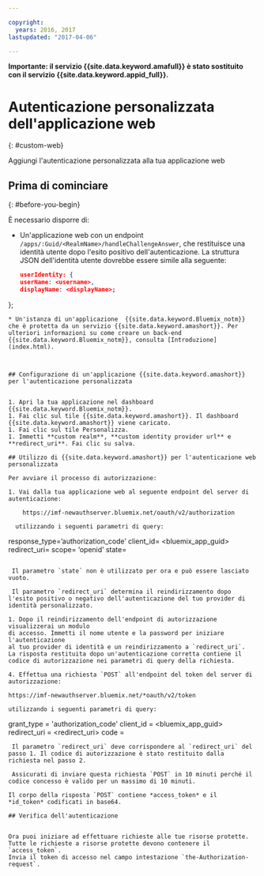 ```yaml
---

copyright:
  years: 2016, 2017
lastupdated: "2017-04-06"

---
```


**Importante: il servizio {{site.data.keyword.amafull}} è stato sostituito con il servizio {{site.data.keyword.appid_full}}.**

# Autenticazione personalizzata dell'applicazione web
{: #custom-web}

Aggiungi l'autenticazione personalizzata alla tua applicazione web

## Prima di cominciare
{: #before-you-begin}

È necessario disporre di:
* Un'applicazione web con un endpoint  `/apps/:Guid/<RealmName>/handleChallengeAnswer`,
che restituisce una identità utente dopo l'esito positivo dell'autenticazione. La struttura JSON dell'identità utente dovrebbe essere simile alla seguente:

   ```json
  userIdentity: {
  userName: <username>,
  displayName: <displayName>;
 };
```
* Un'istanza di un'applicazione  {{site.data.keyword.Bluemix_notm}} che è protetta da un servizio {{site.data.keyword.amashort}}. Per ulteriori informazioni su come creare un back-end {{site.data.keyword.Bluemix_notm}}, consulta [Introduzione](index.html).



## Configurazione di un'applicazione {{site.data.keyword.amashort}} per l'autenticazione personalizzata


1. Apri la tua applicazione nel dashboard {{site.data.keyword.Bluemix_notm}}.
1. Fai clic sul tile {{site.data.keyword.amashort}}. Il dashboard {{site.data.keyword.amashort}} viene caricato.
1. Fai clic sul tile Personalizza.
1. Immetti **custom realm**, **custom identity provider url** e **redirect_uri**. Fai clic su salva.

## Utilizzo di {{site.data.keyword.amashort}} per l'autenticazione web personalizzata

Per avviare il processo di autorizzazione:

1. Vai dalla tua applicazione web al seguente endpoint del server di autenticazione:

    https://imf-newauthserver.bluemix.net/oauth/v2/authorization

  utilizzando i seguenti parametri di query:
   ```
   response_type=’authorization_code’
   client_id= <bluemix\_app\_guid>
   redirect_uri= <uri per il reindirizzamento dopo aver ottenuto un codice di autorizzazione>
   scope= ‘openid’
   state= <state>
   ```

    Il parametro `state` non è utilizzato per ora e può essere lasciato vuoto.

    Il parametro `redirect_uri` determina il reindirizzamento dopo l'esito positivo o negativo dell'autenticazione del tuo provider di identità personalizzato.

1. Dopo il reindirizzamento dell'endpoint di autorizzazione visualizzerai un modulo
di accesso. Immetti il nome utente e la password per iniziare l'autenticazione
al tuo provider di identità e un reindirizzamento a `redirect_uri`.
La risposta restituita dopo un'autenticazione corretta contiene il codice di autorizzazione nei parametri di query della richiesta.

4. Effettua una richiesta `POST` all'endpoint del token del server di autorizzazione:

 https://imf-newauthserver.bluemix.net/*oauth/v2/token

 utilizzando i seguenti parametri di query:
 ```
 grant_type = 'authorization_code'
 client_id = <bluemix_app_guid>
 redirect_uri = <redirect_uri>
 code = <authorization code>
 ```
  Il parametro `redirect_uri` deve corrispondere al `redirect_uri` del passo 1. Il codice di autorizzazione è stato restituito dalla richiesta nel passo 2.

  Assicurati di inviare questa richiesta `POST` in 10 minuti perché il codice concesso è valido per un massimo di 10 minuti.

Il corpo della risposta `POST` contiene *access_token* e il
*id_token* codificati in base64.

## Verifica dell'autenticazione


Ora puoi iniziare ad effettuare richieste alle tue risorse protette.
Tutte le richieste a risorse protette devono contenere il `access_token`.
Invia il token di accesso nel campo intestazione `the-Authorization-request`.
